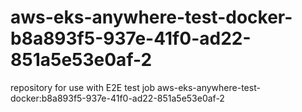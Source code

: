 # aws-eks-anywhere-test-docker-b8a893f5-937e-41f0-ad22-851a5e53e0af-2
repository for use with E2E test job aws-eks-anywhere-test-docker:b8a893f5-937e-41f0-ad22-851a5e53e0af-2
